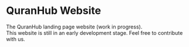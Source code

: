 # QuranHub Website
The QuranHub landing page website (work in progress).  
This website is still in an early development stage. Feel free to contribute with us.
